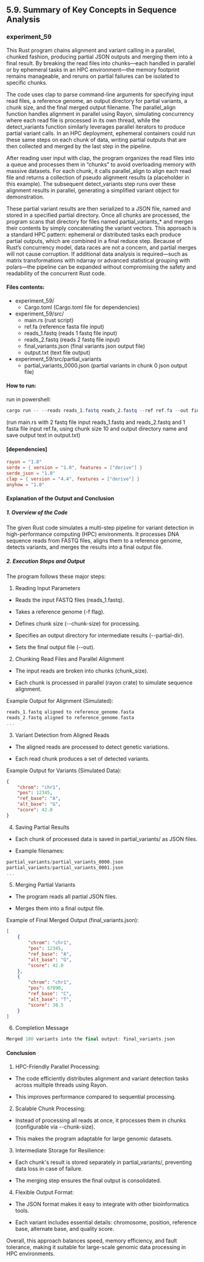 ## 5.9. Summary of Key Concepts in Sequence Analysis

### experiment_59

This Rust program chains alignment and variant calling in a parallel, chunked fashion, producing partial JSON outputs and merging them into a final result. By breaking the read files into chunks—each handled in parallel or by ephemeral tasks in an HPC environment—the memory footprint remains manageable, and reruns on partial failures can be isolated to specific chunks.

The code uses clap to parse command-line arguments for specifying input read files, a reference genome, an output directory for partial variants, a chunk size, and the final merged output filename. The parallel_align function handles alignment in parallel using Rayon, simulating concurrency where each read file is processed in its own thread, while the detect_variants function similarly leverages parallel iterators to produce partial variant calls. In an HPC deployment, ephemeral containers could run these same steps on each chunk of data, writing partial outputs that are then collected and merged by the last step in the pipeline.

After reading user input with clap, the program organizes the read files into a queue and processes them in “chunks” to avoid overloading memory with massive datasets. For each chunk, it calls parallel_align to align each read file and returns a collection of pseudo alignment results (a placeholder in this example). The subsequent detect_variants step runs over these alignment results in parallel, generating a simplified variant object for demonstration.

These partial variant results are then serialized to a JSON file, named and stored in a specified partial directory. Once all chunks are processed, the program scans that directory for files named partial_variants_* and merges their contents by simply concatenating the variant vectors. This approach is a standard HPC pattern: ephemeral or distributed tasks each produce partial outputs, which are combined in a final reduce step. Because of Rust’s concurrency model, data races are not a concern, and partial merges will not cause corruption. If additional data analysis is required—such as matrix transformations with ndarray or advanced statistical grouping with polars—the pipeline can be expanded without compromising the safety and readability of the concurrent Rust code.

#### Files contents:
* experiment_59/
  * Cargo.toml (Cargo.toml file for dependencies)
* experiment_59/src/
  * main.rs (rust script)
  * ref.fa (reference fasta file input)
  * reads_1.fastq (reads 1 fastq file input)
  * reads_2.fastq (reads 2 fastq file input)
  * final_variants.json (final variants json output file)
  * output.txt (text file output)
* experiment_59/src/partial_variants
  * partial_variants_0000.json (partial variants in chunk 0 json output file)
  
#### How to run:

run in powershell:

```powershell
cargo run -- --reads reads_1.fastq reads_2.fastq --ref ref.fa --out final_variants.json --chunk-size 10 --partial-dir partial_variants | tee output.txt
```

(run main.rs with 2 fastq file input reads_1.fastq and reads_2.fastq and 1 fasta file input ref.fa, using chunk size 10 and output directory name and save output text in output.txt) 
  
#### [dependencies]

```toml
rayon = "1.8"            
serde = { version = "1.0", features = ["derive"] }  
serde_json = "1.0"        
clap = { version = "4.4", features = ["derive"] }  
anyhow = "1.0"   
```

#### Explanation of the Output and Conclusion

##### 1. Overview of the Code

The given Rust code simulates a multi-step pipeline for variant detection in high-performance computing (HPC) environments. It processes DNA sequence reads from FASTQ files, aligns them to a reference genome, detects variants, and merges the results into a final output file.

##### 2. Execution Steps and Output
The program follows these major steps:

1. Reading Input Parameters

  * Reads the input FASTQ files (reads_1.fastq).

  * Takes a reference genome (-f flag).

  * Defines chunk size (--chunk-size) for processing.

  * Specifies an output directory for intermediate results (--partial-dir).

  * Sets the final output file (--out).

2. Chunking Read Files and Parallel Alignment

  * The input reads are broken into chunks (chunk_size).

  * Each chunk is processed in parallel (rayon crate) to simulate sequence alignment.

Example Output for Alignment (Simulated):

```rust
reads_1.fastq aligned to reference_genome.fasta
reads_2.fastq aligned to reference_genome.fasta
...
```

3. Variant Detection from Aligned Reads

* The aligned reads are processed to detect genetic variations.

* Each read chunk produces a set of detected variants.

Example Output for Variants (Simulated Data):

```json
{
    "chrom": "chr1",
    "pos": 12345,
    "ref_base": "A",
    "alt_base": "G",
    "score": 42.0
}
```

4. Saving Partial Results

  * Each chunk of processed data is saved in partial_variants/ as JSON files.

  * Example filenames:

```rust
partial_variants/partial_variants_0000.json
partial_variants/partial_variants_0001.json
...
```

5. Merging Partial Variants

  * The program reads all partial JSON files.

  * Merges them into a final output file.

Example of Final Merged Output (final_variants.json):

```json
[
    {
        "chrom": "chr1",
        "pos": 12345,
        "ref_base": "A",
        "alt_base": "G",
        "score": 42.0
    },
    {
        "chrom": "chr1",
        "pos": 67890,
        "ref_base": "C",
        "alt_base": "T",
        "score": 38.5
    }
]
```

6. Completion Message

```rust
Merged 100 variants into the final output: final_variants.json
```

#### Conclusion

1. HPC-Friendly Parallel Processing:

  * The code efficiently distributes alignment and variant detection tasks across multiple threads using Rayon.

  * This improves performance compared to sequential processing.

2. Scalable Chunk Processing:

  * Instead of processing all reads at once, it processes them in chunks (configurable via --chunk-size).

  * This makes the program adaptable for large genomic datasets.

3. Intermediate Storage for Resilience:

  * Each chunk's result is stored separately in partial_variants/, preventing data loss in case of failure.

  * The merging step ensures the final output is consolidated.

4. Flexible Output Format:

  * The JSON format makes it easy to integrate with other bioinformatics tools.

  * Each variant includes essential details: chromosome, position, reference base, alternate base, and quality score.

Overall, this approach balances speed, memory efficiency, and fault tolerance, making it suitable for large-scale genomic data processing in HPC environments.

